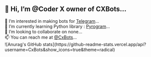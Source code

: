 <h2> 👋 Hi, I’m @Coder X owner of CXBots... </h2>
👀 I’m interested in making bots for <a href=https://telegram.org>Telegram</a>...<br>
🌱 I’m currently learning Python library : <a href= https://docs.pyrogram.org>Pyrogram</a>...<br>
💞️ I’m looking to collaborate on none...<br>
📫 You can reach me at <a href= https://telegram.me/Cxowner>@CxBots</a>...<br>
![Anurag's GitHub stats](https://github-readme-stats.vercel.app/api?username=CxBots&show_icons=true&theme=radical)
